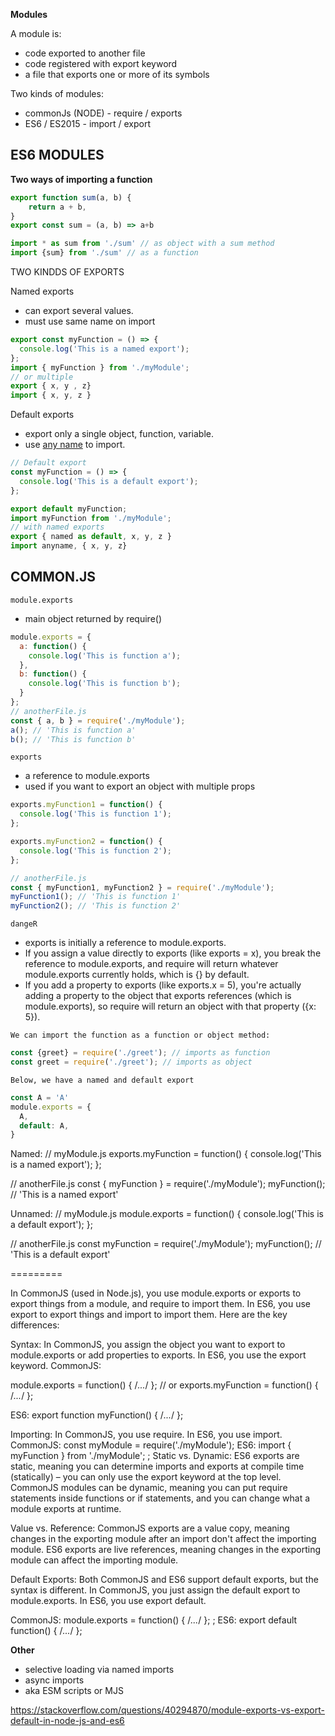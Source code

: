 

__Modules__

A module is:
- code exported to another file
- code registered with export keyword
- a file that exports one or more of its symbols


Two kinds of modules:
- commonJs (NODE) - require / exports
- ES6 / ES2015 - import / export

ES6 MODULES
-----

**Two ways of importing a function**

```js
export function sum(a, b) {
	return a + b,
}
export const sum = (a, b) => a+b

```

```js
import * as sum from './sum' // as object with a sum method
import {sum} from './sum' // as a function
```

TWO KINDDS OF EXPORTS

Named exports

- can export several values.
- must use same name on import
```jsx
export const myFunction = () => {
  console.log('This is a named export');
};
import { myFunction } from './myModule';
// or multiple
export { x, y , z}
import { x, y, z }
```

Default exports

- export only a single object, function, variable.
- use <u>any name</u> to import.

```jsx
// Default export
const myFunction = () => {
  console.log('This is a default export');
};

export default myFunction;
import myFunction from './myModule';
// with named exports
export { named as default, x, y, z }
import anyname, { x, y, z}
```

COMMON.JS
------
`module.exports`
- main object returned by require()

```jsx
module.exports = {
  a: function() {
    console.log('This is function a');
  },
  b: function() {
    console.log('This is function b');
  }
};
// anotherFile.js
const { a, b } = require('./myModule');
a(); // 'This is function a'
b(); // 'This is function b'
```

`exports`
- a reference to module.exports
- used if you want to export an object with multiple props

```jsx
exports.myFunction1 = function() {
  console.log('This is function 1');
};

exports.myFunction2 = function() {
  console.log('This is function 2');
};

// anotherFile.js
const { myFunction1, myFunction2 } = require('./myModule');
myFunction1(); // 'This is function 1'
myFunction2(); // 'This is function 2'
```

`dangeR`
- exports is initially a reference to module.exports.
- If you assign a value directly to exports (like exports = x), you break the reference to module.exports, and require will return whatever module.exports currently holds, which is {} by default.
- If you add a property to exports (like exports.x = 5), you're actually adding a property to the object that exports references (which is module.exports), so require will return an object with that property ({x: 5}).


`We can import the function as a function or object method: `

```jsx
const {greet} = require('./greet'); // imports as function
const greet = require('./greet'); // imports as object
```

`Below, we have a named and default export`

```jsx
const A = 'A'
module.exports = {
  A,
  default: A,
}
```

Named:
// myModule.js
exports.myFunction = function() {
  console.log('This is a named export');
};

// anotherFile.js
const { myFunction } = require('./myModule');
myFunction(); // 'This is a named export'

Unnamed:
// myModule.js
module.exports = function() {
  console.log('This is a default export');
};

// anotherFile.js
const myFunction = require('./myModule');
myFunction(); // 'This is a default export'

=========

In CommonJS (used in Node.js), you use module.exports or exports to export things from a module, and require to import them. In ES6, you use export to export things and import to import them. Here are the key differences:

Syntax: In CommonJS, you assign the object you want to export to module.exports or add properties to exports. In ES6, you use the export keyword.
CommonJS:

module.exports = function() { /*...*/ };
// or
exports.myFunction = function() { /*...*/ };

ES6:
export function myFunction() { /*...*/ };

Importing: In CommonJS, you use require. In ES6, you use import.
CommonJS:
const myModule = require('./myModule');
ES6:
import { myFunction } from './myModule';
;
Static vs. Dynamic: ES6 exports are static, meaning you can determine imports and exports at compile time (statically) – you can only use the export keyword at the top level. CommonJS modules can be dynamic, meaning you can put require statements inside functions or if statements, and you can change what a module exports at runtime.

Value vs. Reference: CommonJS exports are a value copy, meaning changes in the exporting module after an import don't affect the importing module. ES6 exports are live references, meaning changes in the exporting module can affect the importing module.

Default Exports: Both CommonJS and ES6 support default exports, but the syntax is different. In CommonJS, you just assign the default export to module.exports. In ES6, you use export default.

CommonJS:
module.exports = function() { /*...*/ };
;
ES6:
export default function() { /*...*/ };




**Other**


- selective loading via named imports
- async imports
- aka ESM scripts or MJS

https://stackoverflow.com/questions/40294870/module-exports-vs-export-default-in-node-js-and-es6
